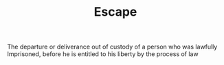 ---
title: Escape
letter: E
permalink: "/definitions/bld-escape.html"
body: The departure or deliverance out of custody of a person who was lawfully Imprisoned,
  before he is entitled to his liberty by the process of law
published_at: '2018-07-07'
source: Black's Law Dictionary 2nd Ed (1910)
layout: post
---